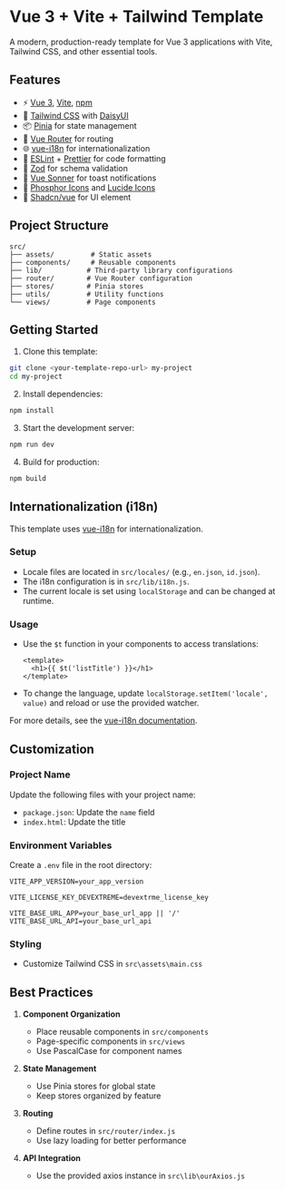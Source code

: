 # Vue 3 + Vite + Tailwind Template

A modern, production-ready template for Vue 3 applications with Vite, Tailwind CSS, and other essential tools.

## Features

- ⚡️ [Vue 3](https://vuejs.org/), [Vite](https://vitejs.dev/), [npm](https://npm.io/)
- 🎨 [Tailwind CSS](https://tailwindcss.com/) with [DaisyUI](https://daisyui.com/)
- 📦 [Pinia](https://pinia.vuejs.org/) for state management
- 🚦 [Vue Router](https://router.vuejs.org/) for routing
- 🌐 [vue-i18n](https://vue-i18n.intlify.dev/) for internationalization
- 📝 [ESLint](https://eslint.org/) + [Prettier](https://prettier.io/) for code formatting
- 🎯 [Zod](https://zod.dev/) for schema validation
- 🔔 [Vue Sonner](https://vue-sonner.vercel.app/) for toast notifications
- 🎨 [Phosphor Icons](https://phosphoricons.com/) and [Lucide Icons](https://lucide.dev/)
- 🎨 [Shadcn/vue](https://www.shadcn-vue.com/) for UI element

## Project Structure

```
src/
├── assets/         # Static assets
├── components/     # Reusable components
├── lib/           # Third-party library configurations
├── router/        # Vue Router configuration
├── stores/        # Pinia stores
├── utils/         # Utility functions
└── views/         # Page components
```

## Getting Started

1. Clone this template:
```bash
git clone <your-template-repo-url> my-project
cd my-project
```

2. Install dependencies:
```bash
npm install
```

3. Start the development server:
```bash
npm run dev
```

4. Build for production:
```bash
npm build
```

## Internationalization (i18n)

This template uses [vue-i18n](https://vue-i18n.intlify.dev/) for internationalization.

### Setup

- Locale files are located in `src/locales/` (e.g., `en.json`, `id.json`).
- The i18n configuration is in `src/lib/i18n.js`.
- The current locale is set using `localStorage` and can be changed at runtime.

### Usage

- Use the `$t` function in your components to access translations:
  ```vue
  <template>
    <h1>{{ $t('listTitle') }}</h1>
  </template>
  ```
- To change the language, update `localStorage.setItem('locale', value)` and reload or use the provided watcher.

For more details, see the [vue-i18n documentation](https://vue-i18n.intlify.dev/).

## Customization

### Project Name
Update the following files with your project name:
- `package.json`: Update the `name` field
- `index.html`: Update the title

### Environment Variables
Create a `.env` file in the root directory:
```env
VITE_APP_VERSION=your_app_version

VITE_LICENSE_KEY_DEVEXTREME=devextrme_license_key

VITE_BASE_URL_APP=your_base_url_app || '/'
VITE_BASE_URL_API=your_base_url_api
```

### Styling
- Customize Tailwind CSS in `src\assets\main.css`

## Best Practices

1. **Component Organization**
   - Place reusable components in `src/components`
   - Page-specific components in `src/views`
   - Use PascalCase for component names

2. **State Management**
   - Use Pinia stores for global state
   - Keep stores organized by feature

3. **Routing**
   - Define routes in `src/router/index.js`
   - Use lazy loading for better performance

4. **API Integration**
   - Use the provided axios instance in `src\lib\ourAxios.js`